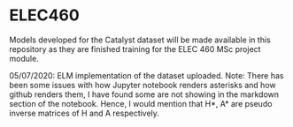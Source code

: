 # ELEC460
Models developed for the Catalyst dataset will be made available in this repository as they are finished training for the ELEC 460 MSc project module.

05/07/2020: ELM implementation of the dataset uploaded. Note: There has been some issues with how Jupyter notebook renders asterisks and how github renders them, I have found some are not showing in the markdown section of the notebook. Hence, I would mention that H*, A* are pseudo inverse matrices of H and A respectively. 
